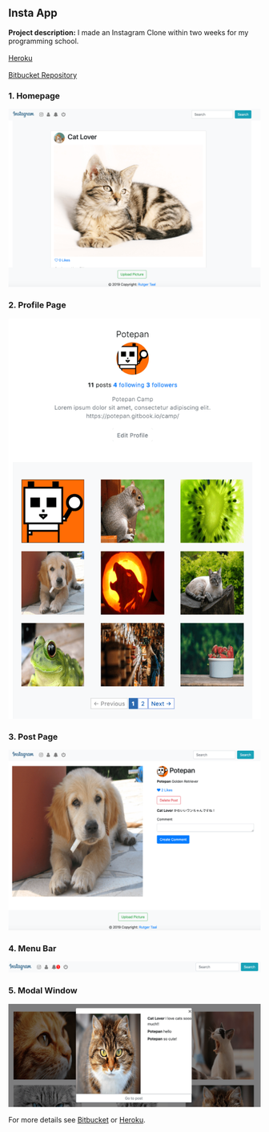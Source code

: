 ## Insta App

**Project description:** I made an Instagram Clone within two weeks for my programming school.
<br><br>
[Heroku](https://rutger-instagram-app.herokuapp.com/)
<br><br>
[Bitbucket Repository](https://bitbucket.org/rutgertaal/instagram_app/src/fcda28bef36145fdc909602f842fc5749dbe4a9e/?at=feature%2Fcreate_instagram_app)

### 1. Homepage

<img src="images/insta-app-min.png?raw=true"/>

### 2. Profile Page

<img src="images/insta-app-1-min.png?raw=true"/>

### 3. Post Page

<img src="images/insta-app-2-min.png?raw=true"/>

### 4. Menu Bar

<img src="images/insta-app-3-min.png?raw=true"/>

### 5. Modal Window

<img src="images/insta-app-4-min.png?raw=true"/>

For more details see [Bitbucket](https://bitbucket.org/rutgertaal/instagram_app/src/fcda28bef36145fdc909602f842fc5749dbe4a9e/?at=feature%2Fcreate_instagram_app) or [Heroku](https://rutger-instagram-app.herokuapp.com/).
